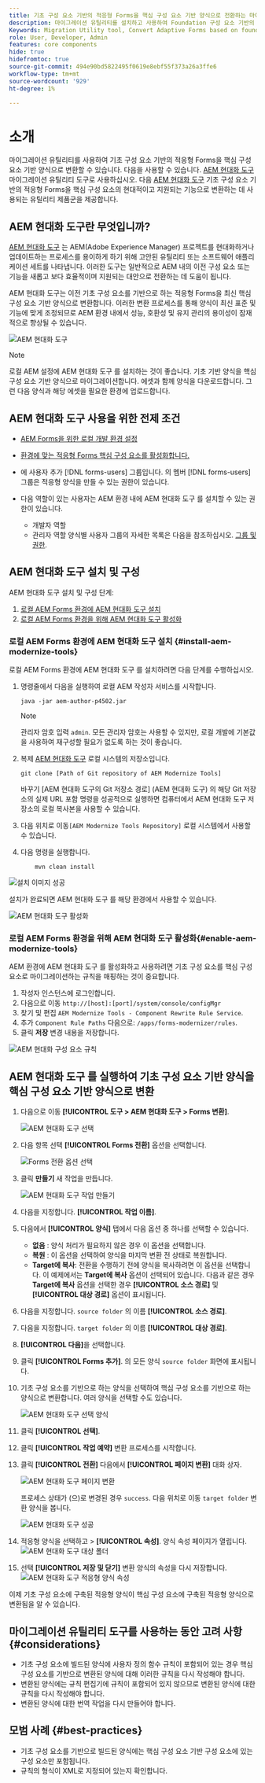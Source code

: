 ```yaml
---
title: 기초 구성 요소 기반의 적응형 Forms을 핵심 구성 요소 기반 양식으로 전환하는 마이그레이션 유틸리티
description: 마이그레이션 유틸리티를 설치하고 사용하여 Foundation 구성 요소 기반의 적응형 Forms을 핵심 구성 요소 기반 양식으로 변환하는 방법에 대해 알아봅니다.
Keywords: Migration Utility tool, Convert Adaptive Forms based on foundation components to core component based forms, Convert Foundation forms to Core components forms, Using Modernizer tool to convert Foundation Components to Core components in forms.
role: User, Developer, Admin
features: core components
hide: true
hidefromtoc: true
source-git-commit: 494e90bd5822495f0619e8ebf55f373a26a3ffe6
workflow-type: tm+mt
source-wordcount: '929'
ht-degree: 1%

---
```



# 소개

마이그레이션 유틸리티를 사용하여 기초 구성 요소 기반의 적응형 Forms을 핵심 구성 요소 기반 양식으로 변환할 수 있습니다. 다음을 사용할 수 있습니다. [AEM 현대화 도구](https://opensource.adobe.com/aem-modernize-tools/) 마이그레이션 유틸리티 도구로 사용하십시오. 다음 [AEM 현대화 도구](https://opensource.adobe.com/aem-modernize-tools/) 기초 구성 요소 기반의 적응형 Forms을 핵심 구성 요소의 현대적이고 지원되는 기능으로 변환하는 데 사용되는 유틸리티 제품군을 제공합니다.

## AEM 현대화 도구란 무엇입니까?

[AEM 현대화 도구](https://opensource.adobe.com/aem-modernize-tools/) 는 AEM(Adobe Experience Manager) 프로젝트를 현대화하거나 업데이트하는 프로세스를 용이하게 하기 위해 고안된 유틸리티 또는 소프트웨어 애플리케이션 세트를 나타냅니다. 이러한 도구는 일반적으로 AEM 내의 이전 구성 요소 또는 기능을 새롭고 보다 효율적이며 지원되는 대안으로 전환하는 데 도움이 됩니다.

AEM 현대화 도구는 이전 기초 구성 요소를 기반으로 하는 적응형 Forms을 최신 핵심 구성 요소 기반 양식으로 변환합니다. 이러한 변환 프로세스를 통해 양식이 최신 표준 및 기능에 맞게 조정되므로 AEM 환경 내에서 성능, 호환성 및 유지 관리의 용이성이 잠재적으로 향상될 수 있습니다.

![AEM 현대화 도구](/help/forms/assets/aem-modernize-tools.png)

>[!NOTE]
> 
> 로컬 AEM 설정에 AEM 현대화 도구 를 설치하는 것이 좋습니다. 기초 기반 양식을 핵심 구성 요소 기반 양식으로 마이그레이션합니다. 에셋과 함께 양식을 다운로드합니다. 그런 다음 양식과 해당 에셋을 필요한 환경에 업로드합니다.

## AEM 현대화 도구 사용을 위한 전제 조건

* [AEM Forms을 위한 로컬 개발 환경 설정](/help/forms/setup-local-development-environment.md)
* [환경에 맞는 적응형 Forms 핵심 구성 요소를 활성화합니다.](/help/forms/enable-adaptive-forms-core-components.md)

* 에 사용자 추가 [!DNL forms-users] 그룹입니다. 의 멤버 [!DNL forms-users] 그룹은 적응형 양식을 만들 수 있는 권한이 있습니다.

* 다음 역할이 있는 사용자는 AEM 환경 내에 AEM 현대화 도구 를 설치할 수 있는 권한이 있습니다.
   * 개발자 역할
   * 관리자 역할 양식별 사용자 그룹의 자세한 목록은 다음을 참조하십시오. [그룹 및 권한](forms-groups-privileges-tasks.md).

## AEM 현대화 도구 설치 및 구성

AEM 현대화 도구 설치 및 구성 단계:

1. [로컬 AEM Forms 환경에 AEM 현대화 도구 설치](#install-aem-modernize-tools)
2. [로컬 AEM Forms 환경을 위해 AEM 현대화 도구 활성화](#enable-aem-modernize-tools)

### 로컬 AEM Forms 환경에 AEM 현대화 도구 설치 {#install-aem-modernize-tools}

로컬 AEM Forms 환경에 AEM 현대화 도구 를 설치하려면 다음 단계를 수행하십시오.

1. 명령줄에서 다음을 실행하여 로컬 AEM 작성자 서비스를 시작합니다.

   `java -jar aem-author-p4502.jar`

   >[!NOTE]
   >
   > 관리자 암호 입력 `admin`. 모든 관리자 암호는 사용할 수 있지만, 로컬 개발에 기본값을 사용하여 재구성할 필요가 없도록 하는 것이 좋습니다.

1. 복제 [AEM 현대화 도구](https://git.corp.adobe.com/livecycle/forms-modernizer/tree/convertForms) 로컬 시스템의 저장소입니다.

   ```Shell
   git clone [Path of Git repository of AEM Modernize Tools]
   ```
   바꾸기 [AEM 현대화 도구의 Git 저장소 경로] (AEM 현대화 도구) 의 해당 Git 저장소의 실제 URL 포함
명령을 성공적으로 실행하면 컴퓨터에서 AEM 현대화 도구 저장소의 로컬 복사본을 사용할 수 있습니다.

1. 다음 위치로 이동`[AEM Modernize Tools Repository]`  로컬 시스템에서 사용할 수 있습니다.
1. 다음 명령을 실행합니다.

   ```Shell
       mvn clean install 
   ```
![설치 이미지 성공](/help/forms/assets/aem-modernize-install-steps.png)

설치가 완료되면 AEM 현대화 도구 를 해당 환경에서 사용할 수 있습니다.

![AEM 현대화 도구 활성화](/help/forms/assets/enable-aem-modernizer-tools.png)


### 로컬 AEM Forms 환경을 위해 AEM 현대화 도구 활성화{#enable-aem-modernize-tools}

AEM 환경에 AEM 현대화 도구 를 활성화하고 사용하려면 기초 구성 요소를 핵심 구성 요소로 마이그레이션하는 규칙을 매핑하는 것이 중요합니다.

1. 작성자 인스턴스에 로그인합니다.
1. 다음으로 이동 `http://[host]:[port]/system/console/configMgr`
1. 찾기 및 편집 `AEM Modernize Tools - Component Rewrite Rule Service`.
1. 추가 `Component Rule Paths` 다음으로: `/apps/forms-modernizer/rules`.
1. 클릭 **저장** 변경 내용을 저장합니다.

![AEM 현대화 구성 요소 규칙](/help/forms/assets/aem-modernize-tools-component-rule.png)

## AEM 현대화 도구 를 실행하여 기초 구성 요소 기반 양식을 핵심 구성 요소 기반 양식으로 변환

1. 다음으로 이동 **[!UICONTROL 도구 > AEM 현대화 도구 > Forms 변환]**.

   ![AEM 현대화 도구 선택](/help/forms/assets/aem-modernize-tools-select.png)

1. 다음 항목 선택 **[!UICONTROL Forms 전환]** 옵션을 선택합니다.

   ![Forms 전환 옵션 선택](/help/forms/assets/aem-modernize-forms-conversion.png)

1. 클릭 **만들기** 새 작업을 만듭니다.

   ![AEM 현대화 도구 작업 만들기](/help/forms/assets/aem-modernize-tools-create-job.png)

1. 다음을 지정합니다. **[!UICONTROL 작업 이름]**.
1. 다음에서 **[!UICONTROL 양식]** 탭에서 다음 옵션 중 하나를 선택할 수 있습니다.
   * **없음** : 양식 처리가 필요하지 않은 경우 이 옵션을 선택합니다.
   * **복원** : 이 옵션을 선택하여 양식을 마지막 변환 전 상태로 복원합니다.
   * **Target에 복사**: 전환을 수행하기 전에 양식을 복사하려면 이 옵션을 선택합니다.
이 예제에서는 **Target에 복사** 옵션이 선택되어 있습니다. 다음과 같은 경우 **Target에 복사** 옵션을 선택한 경우 **[!UICONTROL 소스 경로]** 및 **[!UICONTROL 대상 경로]** 옵션이 표시됩니다.

1. 다음을 지정합니다. `source folder` 의 이름 **[!UICONTROL 소스 경로]**.
1. 다음을 지정합니다. `target folder` 의 이름 **[!UICONTROL 대상 경로]**.
1. **[!UICONTROL 다음]**&#x200B;을 선택합니다.
1. 클릭 **[!UICONTROL Forms 추가]**. 의 모든 양식 `source folder` 화면에 표시됩니다.
1. 기초 구성 요소를 기반으로 하는 양식을 선택하여 핵심 구성 요소를 기반으로 하는 양식으로 변환합니다. 여러 양식을 선택할 수도 있습니다.

   ![AEM 현대화 도구 선택 양식](/help/forms/assets/aem-modernize-tools-select-form.png)

1. 클릭 **[!UICONTROL 선택]**.
1. 클릭 **[!UICONTROL 작업 예약]** 변환 프로세스를 시작합니다.
1. 클릭 **[!UICONTROL 전환]** 다음에서 **[!UICONTROL 페이지 변환]** 대화 상자.

   ![AEM 현대화 도구 페이지 변환](/help/forms/assets/aem-modernize-tools-convert-form.png)

   프로세스 상태가 (으)로 변경된 경우 `success`. 다음 위치로 이동 `target folder` 변환 양식을 봅니다.

   ![AEM 현대화 도구 성공](/help/forms/assets/aem-modernize-tools-success.png)

1. 적응형 양식을 선택하고 > **[!UICONTROL 속성]**. 양식 속성 페이지가 열립니다.
   ![AEM 현대화 도구 대상 폴더](/help/forms/assets/aem-modernize-tools-destination-folder.png)

1. 선택 **[!UICONTROL 저장 및 닫기]** 변환 양식의 속성을 다시 저장합니다.
   ![AEM 현대화 도구 적응형 양식 속성](/help/forms/assets/aem-modernize-tools-af-properties.png)

이제 기초 구성 요소에 구축된 적응형 양식이 핵심 구성 요소에 구축된 적응형 양식으로 변환됨을 알 수 있습니다.

## 마이그레이션 유틸리티 도구를 사용하는 동안 고려 사항 {#considerations}

* 기초 구성 요소에 빌드된 양식에 사용자 정의 함수 규칙이 포함되어 있는 경우 핵심 구성 요소를 기반으로 변환된 양식에 대해 이러한 규칙을 다시 작성해야 합니다.
* 변환된 양식에는 규칙 편집기에 규칙이 포함되어 있지 않으므로 변환된 양식에 대한 규칙을 다시 작성해야 합니다.
* 변환된 양식에 대한 번역 작업을 다시 만들어야 합니다.

## 모범 사례 {#best-practices}

* 기초 구성 요소를 기반으로 빌드된 양식에는 핵심 구성 요소 기반 구성 요소에 있는 구성 요소만 포함됩니다.
* 규칙의 형식이 XML로 지정되어 있는지 확인합니다.


